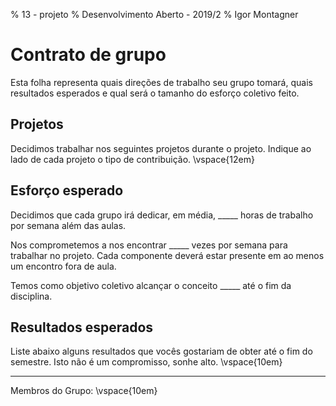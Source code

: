% 13 - projeto
% Desenvolvimento Aberto - 2019/2
% Igor Montagner

# Contrato de grupo

Esta folha representa quais direções de trabalho seu grupo tomará, quais resultados esperados e qual será o tamanho do esforço coletivo feito. 

## Projetos

Decidimos trabalhar nos seguintes projetos durante o projeto. Indique ao lado de cada projeto o tipo de contribuição. \vspace{12em}

## Esforço esperado

Decidimos que cada grupo irá dedicar, em média, _____ horas de trabalho por semana além das aulas.

Nos comprometemos a nos encontrar _____ vezes por semana para trabalhar no projeto. Cada componente deverá estar presente em ao menos um encontro fora de aula. 

Temos como objetivo coletivo alcançar o conceito _____ até o fim da disciplina. 

## Resultados esperados

Liste abaixo alguns resultados que vocês gostariam de obter até o fim do semestre. Isto não é um compromisso, sonhe alto. \vspace{10em}

-------------------

Membros do Grupo: \vspace{10em}
